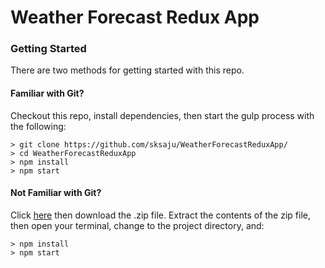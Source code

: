 # Weather Forecast Redux App

### Getting Started

There are two methods for getting started with this repo.

#### Familiar with Git?
Checkout this repo, install dependencies, then start the gulp process with the following:

```
> git clone https://github.com/sksaju/WeatherForecastReduxApp/
> cd WeatherForecastReduxApp
> npm install
> npm start
```

#### Not Familiar with Git?
Click [here](https://github.com/sksaju/WeatherForecastReduxApp/) then download the .zip file.  Extract the contents of the zip file, then open your terminal, change to the project directory, and:

```
> npm install
> npm start
```
